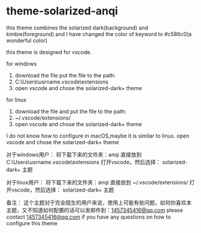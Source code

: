 # theme-solarized-anqi
this theme combines the solarized dark(background) and kimbie(foreground) 
and I have changed the color of keyword to #c586c0(a wonderful color)


this theme is designed for vscode.


for windows 
1. download the file put the file to the path:
2. C:\Users\usrname\.vscode\extensions
3. open vscode and chose the solarized-dark+ theme 


for linux
1. download the file and put the file to the path:
2. ~/.vscode/extensions/
3. open vscode and chose the solarized-dark+ theme 

I do not know how to configure in macOS,maybe it is similar to linux.
open vscode and chose the solarized-dark+ theme 

对于windows用户：
将下载下来的文件夹：anqi   直接放到
C:\Users\usrname\.vscode\extensions
打开vscode，然后选择： solarized-dark+ 主题


对于linux用户：
将下载下来的文件夹：anqi   直接放到
~/.vscode/extensions/
打开vscode，然后选择： solarized-dark+ 主题


备注：
    这个主题对于完全陌生的用户来说，使用上可能有些问题，如何你喜欢本主题，又不知道如何配置的话可以发邮件到：1457345416@qq.com 
    please contact 1457345416@qq.com if you have any questions on how to configure this theme  
    

